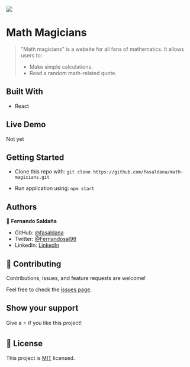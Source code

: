 ![](https://img.shields.io/badge/Microverse-blueviolet)

# Math Magicians

> "Math magicians" is a website for all fans of mathematics. It allows users to:
>
> - Make simple calculations.
> - Read a random math-related quote.

## Built With

- React

## Live Demo

Not yet

## Getting Started

- Clone this repo with:
`git clone https://github.com/fasaldana/math-magicians.git`

- Run application using:
`npm start`

## Authors

👤 **Fernando Saldaña**

- GitHub: [@fasaldana](https://github.com/fasaldana)
- Twitter: [@Fernandosal98](https://twitter.com/Fernandosal98)
- LinkedIn: [LinkedIn](https://www.linkedin.com/in/fernando-saldana-8bbb89228/)

## 🤝 Contributing

Contributions, issues, and feature requests are welcome!

Feel free to check the [issues page](../../issues/).

## Show your support

Give a ⭐️ if you like this project!

## 📝 License

This project is [MIT](./MIT.md) licensed.

